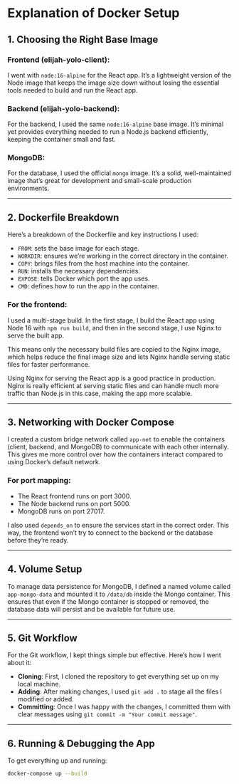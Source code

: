 # Explanation of Docker Setup

## 1. Choosing the Right Base Image

### Frontend (elijah-yolo-client):
I went with `node:16-alpine` for the React app. It’s a lightweight version of the Node image that keeps the image size down without losing the essential tools needed to build and run the React app.

### Backend (elijah-yolo-backend):
For the backend, I used the same `node:16-alpine` base image. It’s minimal yet provides everything needed to run a Node.js backend efficiently, keeping the container small and fast.

### MongoDB:
For the database, I used the official `mongo` image. It’s a solid, well-maintained image that’s great for development and small-scale production environments.

---

## 2. Dockerfile Breakdown
Here’s a breakdown of the Dockerfile and key instructions I used:

- `FROM`: sets the base image for each stage.
- `WORKDIR`: ensures we’re working in the correct directory in the container.
- `COPY`: brings files from the host machine into the container.
- `RUN`: installs the necessary dependencies.
- `EXPOSE`: tells Docker which port the app uses.
- `CMD`: defines how to run the app in the container.

### For the frontend:
I used a multi-stage build. In the first stage, I build the React app using Node 16 with `npm run build`, and then in the second stage, I use Nginx to serve the built app.

This means only the necessary build files are copied to the Nginx image, which helps reduce the final image size and lets Nginx handle serving static files for faster performance.

Using Nginx for serving the React app is a good practice in production. Nginx is really efficient at serving static files and can handle much more traffic than Node.js in this case, making the app more scalable.

---

## 3. Networking with Docker Compose
I created a custom bridge network called `app-net` to enable the containers (client, backend, and MongoDB) to communicate with each other internally. This gives me more control over how the containers interact compared to using Docker’s default network.

### For port mapping:
- The React frontend runs on port 3000.
- The Node backend runs on port 5000.
- MongoDB runs on port 27017.

I also used `depends_on` to ensure the services start in the correct order. This way, the frontend won’t try to connect to the backend or the database before they’re ready.

---

## 4. Volume Setup
To manage data persistence for MongoDB, I defined a named volume called `app-mongo-data` and mounted it to `/data/db` inside the Mongo container. This ensures that even if the Mongo container is stopped or removed, the database data will persist and be available for future use.

---

## 5. Git Workflow
For the Git workflow, I kept things simple but effective. Here’s how I went about it:

- **Cloning**: First, I cloned the repository to get everything set up on my local machine.
- **Adding**: After making changes, I used `git add .` to stage all the files I modified or added.
- **Committing**: Once I was happy with the changes, I committed them with clear messages using `git commit -m "Your commit message"`.

---

## 6. Running & Debugging the App
To get everything up and running:

```bash
docker-compose up --build